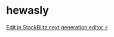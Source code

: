 # hewasly

[Edit in StackBlitz next generation editor ⚡️](https://stackblitz.com/~/github.com/abdelkrim-abeb/hewasly)